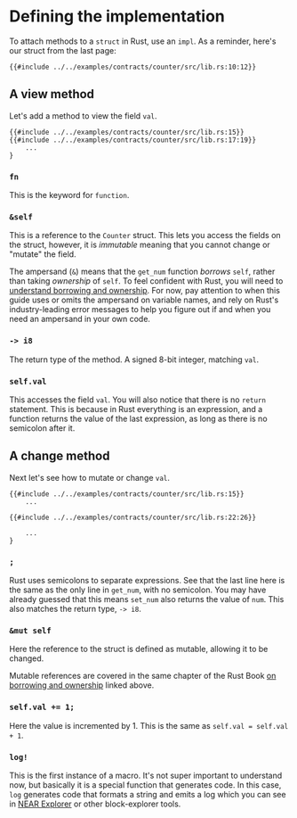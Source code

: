 # Defining the implementation

To attach methods to a `struct` in Rust, use an `impl`. As a reminder, here's our struct from the last page:

```rust,noplayground,ignore
{{#include ../../examples/contracts/counter/src/lib.rs:10:12}}
```

## A view method

Let's add a method to view the field `val`.

```rust,noplayground,ignore
{{#include ../../examples/contracts/counter/src/lib.rs:15}}
{{#include ../../examples/contracts/counter/src/lib.rs:17:19}}
    ...
}
```

### `fn`

This is the keyword for `function`. 

### `&self`

This is a reference to the `Counter` struct. This lets you access the fields on the struct, however, it is _immutable_ meaning that you cannot change or "mutate" the field.

The ampersand (`&`) means that the `get_num` function _borrows_ `self`, rather than taking _ownership_ of `self`. To feel confident with Rust, you will need to [understand borrowing and ownership](https://doc.rust-lang.org/stable/book/ch04-00-understanding-ownership.html). For now, pay attention to when this guide uses or omits the ampersand on variable names, and rely on Rust's industry-leading error messages to help you figure out if and when you need an ampersand in your own code.

### `-> i8`

The return type of the method. A signed 8-bit integer, matching `val`.

### `self.val`

This accesses the field `val`. You will also notice that there is no `return` statement. This is because in Rust everything is an expression, and a function returns the value of the last expression, as long as there is no semicolon after it.

## A change method

Next let's see how to mutate or change `val`. 

```rust,noplayground,ignore
{{#include ../../examples/contracts/counter/src/lib.rs:15}}
    ...

{{#include ../../examples/contracts/counter/src/lib.rs:22:26}}
  
    ...
}
```

### `;`

Rust uses semicolons to separate expressions. See that the last line here is the same as the only line in `get_num`, with no semicolon. You may have already guessed that this means `set_num` also returns the value of `num`. This also matches the return type, `-> i8`.

### `&mut self`

Here the reference to the struct is defined as mutable, allowing it to be changed.

Mutable references are covered in the same chapter of the Rust Book [on borrowing and ownership](https://doc.rust-lang.org/stable/book/ch04-02-references-and-borrowing.html#mutable-references) linked above.

### `self.val += 1;`

Here the value is incremented by 1.  This is the same as `self.val = self.val + 1`.

### `log!`

This is the first instance of a macro. It's not super important to understand now, but basically it is a special function that generates code.  In this case, `log` generates code that formats a string and emits a log which you can see in [NEAR Explorer](https://explorer.near.org/) or other block-explorer tools.
